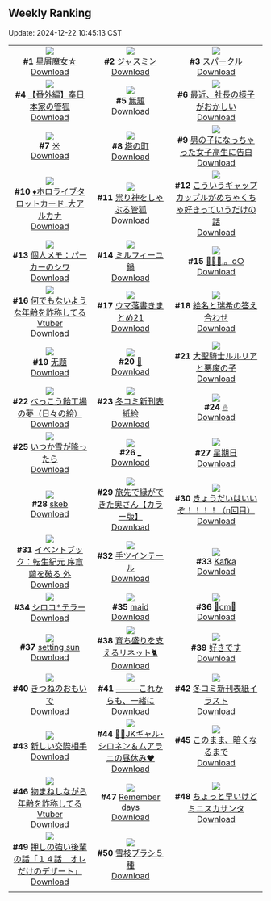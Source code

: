## Weekly Ranking
Update: 2024-12-22 10:45:13 CST

|      |      |      |
| :----: | :----: | :----: |
| ![](https://i.pixiv.re/c/240x480/img-master/img/2024/12/15/08/30/01/125200830_p0_master1200.jpg)<br>**#1** [星屑魔女☆](https://www.pixiv.net/artworks/125200830)<br>[Download](https://i.pixiv.re/img-original/img/2024/12/15/08/30/01/125200830_p0.jpg) | ![](https://i.pixiv.re/c/240x480/img-master/img/2024/12/16/00/00/19/125226377_p0_master1200.jpg)<br>**#2** [ジャスミン](https://www.pixiv.net/artworks/125226377)<br>[Download](https://i.pixiv.re/img-original/img/2024/12/16/00/00/19/125226377_p0.png) | ![](https://i.pixiv.re/c/240x480/img-master/img/2024/12/14/00/01/18/125160058_p0_master1200.jpg)<br>**#3** [スパークル](https://www.pixiv.net/artworks/125160058)<br>[Download](https://i.pixiv.re/img-original/img/2024/12/14/00/01/18/125160058_p0.png) |
| ![](https://i.pixiv.re/c/240x480/img-master/img/2024/12/15/19/50/36/125216840_p0_master1200.jpg)<br>**#4** [【番外編】奉日本家の管狐](https://www.pixiv.net/artworks/125216840)<br>[Download](https://i.pixiv.re/img-original/img/2024/12/15/19/50/36/125216840_p0.png) | ![](https://i.pixiv.re/c/240x480/img-master/img/2024/12/14/20/19/09/125184144_p0_master1200.jpg)<br>**#5** [無題](https://www.pixiv.net/artworks/125184144)<br>[Download](https://i.pixiv.re/img-original/img/2024/12/14/20/19/09/125184144_p0.jpg) | ![](https://i.pixiv.re/c/240x480/img-master/img/2024/12/14/16/34/55/125177760_p0_master1200.jpg)<br>**#6** [最近、社長の様子がおかしい](https://www.pixiv.net/artworks/125177760)<br>[Download](https://i.pixiv.re/img-original/img/2024/12/14/16/34/55/125177760_p0.jpg) |
| ![](https://i.pixiv.re/c/240x480/img-master/img/2024/12/15/01/12/54/125194559_p0_master1200.jpg)<br>**#7** [☀](https://www.pixiv.net/artworks/125194559)<br>[Download](https://i.pixiv.re/img-original/img/2024/12/15/01/12/54/125194559_p0.jpg) | ![](https://i.pixiv.re/c/240x480/img-master/img/2024/12/16/00/02/23/125226669_p0_master1200.jpg)<br>**#8** [塔の町](https://www.pixiv.net/artworks/125226669)<br>[Download](https://i.pixiv.re/img-original/img/2024/12/16/00/02/23/125226669_p0.png) | ![](https://i.pixiv.re/c/240x480/img-master/img/2024/12/15/00/01/57/125192071_p0_master1200.jpg)<br>**#9** [男の子になっちゃった女子高生に告白](https://www.pixiv.net/artworks/125192071)<br>[Download](https://i.pixiv.re/img-original/img/2024/12/15/00/01/57/125192071_p0.jpg) |
| ![](https://i.pixiv.re/c/240x480/img-master/img/2024/12/15/12/24/01/125192320_p0_master1200.jpg)<br>**#10** [♦ホロライブタロットカード_大アルカナ](https://www.pixiv.net/artworks/125192320)<br>[Download](https://i.pixiv.re/img-original/img/2024/12/15/12/24/01/125192320_p0.png) | ![](https://i.pixiv.re/c/240x480/img-master/img/2024/12/16/19/04/21/125245945_master1200.jpg)<br>**#11** [祟り神をしゃぶる管狐](https://www.pixiv.net/artworks/125245945)<br>[Download](https://www.pixiv.net/artworks/125245945) | ![](https://i.pixiv.re/c/240x480/img-master/img/2024/12/16/00/03/05/125226729_p0_master1200.jpg)<br>**#12** [こういうギャップカップルがめちゃくちゃ好きっていうだけの話](https://www.pixiv.net/artworks/125226729)<br>[Download](https://i.pixiv.re/img-original/img/2024/12/16/00/03/05/125226729_p0.jpg) |
| ![](https://i.pixiv.re/c/240x480/img-master/img/2024/12/14/07/42/57/125167728_p0_master1200.jpg)<br>**#13** [個人メモ：パーカーのシワ](https://www.pixiv.net/artworks/125167728)<br>[Download](https://i.pixiv.re/img-original/img/2024/12/14/07/42/57/125167728_p0.jpg) | ![](https://i.pixiv.re/c/240x480/img-master/img/2024/12/16/20/30/02/125248414_p0_master1200.jpg)<br>**#14** [ミルフィーユ鍋](https://www.pixiv.net/artworks/125248414)<br>[Download](https://i.pixiv.re/img-original/img/2024/12/16/20/30/02/125248414_p0.png) | ![](https://i.pixiv.re/c/240x480/img-master/img/2024/12/16/00/00/45/125226470_p0_master1200.jpg)<br>**#15** [🔹💎🦋.。o○](https://www.pixiv.net/artworks/125226470)<br>[Download](https://i.pixiv.re/img-original/img/2024/12/16/00/00/45/125226470_p0.png) |
| ![](https://i.pixiv.re/c/240x480/img-master/img/2024/12/15/21/06/50/125219599_p0_master1200.jpg)<br>**#16** [何でもないような年齢を詐称してるVtuber](https://www.pixiv.net/artworks/125219599)<br>[Download](https://i.pixiv.re/img-original/img/2024/12/15/21/06/50/125219599_p0.png) | ![](https://i.pixiv.re/c/240x480/img-master/img/2024/12/15/20/46/45/125218832_p0_master1200.jpg)<br>**#17** [ウマ落書きまとめ21](https://www.pixiv.net/artworks/125218832)<br>[Download](https://i.pixiv.re/img-original/img/2024/12/15/20/46/45/125218832_p0.jpg) | ![](https://i.pixiv.re/c/240x480/img-master/img/2024/12/15/20/51/23/125218968_p0_master1200.jpg)<br>**#18** [絵名と瑞希の答え合わせ](https://www.pixiv.net/artworks/125218968)<br>[Download](https://i.pixiv.re/img-original/img/2024/12/15/20/51/23/125218968_p0.jpg) |
| ![](https://i.pixiv.re/c/240x480/img-master/img/2024/12/15/00/00/13/125191782_p0_master1200.jpg)<br>**#19** [无题](https://www.pixiv.net/artworks/125191782)<br>[Download](https://i.pixiv.re/img-original/img/2024/12/15/00/00/13/125191782_p0.png) | ![](https://i.pixiv.re/c/240x480/img-master/img/2024/12/15/00/00/29/125191867_p0_master1200.jpg)<br>**#20** [🎵](https://www.pixiv.net/artworks/125191867)<br>[Download](https://i.pixiv.re/img-original/img/2024/12/15/00/00/29/125191867_p0.png) | ![](https://i.pixiv.re/c/240x480/img-master/img/2024/12/15/00/31/21/125193312_p0_master1200.jpg)<br>**#21** [大聖騎士ルルリアと悪魔の子](https://www.pixiv.net/artworks/125193312)<br>[Download](https://i.pixiv.re/img-original/img/2024/12/15/00/31/21/125193312_p0.jpg) |
| ![](https://i.pixiv.re/c/240x480/img-master/img/2024/12/14/07/30/03/125167586_p0_master1200.jpg)<br>**#22** [べっこう飴工場の夢（日々の絵）](https://www.pixiv.net/artworks/125167586)<br>[Download](https://i.pixiv.re/img-original/img/2024/12/14/07/30/03/125167586_p0.jpg) | ![](https://i.pixiv.re/c/240x480/img-master/img/2024/12/16/20/46/12/125248891_p0_master1200.jpg)<br>**#23** [冬コミ新刊表紙絵](https://www.pixiv.net/artworks/125248891)<br>[Download](https://i.pixiv.re/img-original/img/2024/12/16/20/46/12/125248891_p0.jpg) | ![](https://i.pixiv.re/c/240x480/img-master/img/2024/12/16/00/17/58/125227444_p0_master1200.jpg)<br>**#24** [🔥](https://www.pixiv.net/artworks/125227444)<br>[Download](https://i.pixiv.re/img-original/img/2024/12/16/00/17/58/125227444_p0.jpg) |
| ![](https://i.pixiv.re/c/240x480/img-master/img/2024/12/15/00/43/59/125193674_p0_master1200.jpg)<br>**#25** [いつか雪が降ったら](https://www.pixiv.net/artworks/125193674)<br>[Download](https://i.pixiv.re/img-original/img/2024/12/15/00/43/59/125193674_p0.jpg) | ![](https://i.pixiv.re/c/240x480/img-master/img/2024/12/14/22/08/20/125187871_p0_master1200.jpg)<br>**#26** [_](https://www.pixiv.net/artworks/125187871)<br>[Download](https://i.pixiv.re/img-original/img/2024/12/14/22/08/20/125187871_p0.jpg) | ![](https://i.pixiv.re/c/240x480/img-master/img/2024/12/15/01/03/49/125194301_p0_master1200.jpg)<br>**#27** [星期日](https://www.pixiv.net/artworks/125194301)<br>[Download](https://i.pixiv.re/img-original/img/2024/12/15/01/03/49/125194301_p0.jpg) |
| ![](https://i.pixiv.re/c/240x480/img-master/img/2024/12/15/00/23/15/125192992_p0_master1200.jpg)<br>**#28** [skeb](https://www.pixiv.net/artworks/125192992)<br>[Download](https://i.pixiv.re/img-original/img/2024/12/15/00/23/15/125192992_p0.jpg) | ![](https://i.pixiv.re/c/240x480/img-master/img/2024/12/15/00/00/51/125191928_p0_master1200.jpg)<br>**#29** [旅先で縁ができた奥さん【カラー版】](https://www.pixiv.net/artworks/125191928)<br>[Download](https://i.pixiv.re/img-original/img/2024/12/15/00/00/51/125191928_p0.jpg) | ![](https://i.pixiv.re/c/240x480/img-master/img/2024/12/15/20/34/34/125218429_p0_master1200.jpg)<br>**#30** [きょうだいはいいぞ！！！！（n回目）](https://www.pixiv.net/artworks/125218429)<br>[Download](https://i.pixiv.re/img-original/img/2024/12/15/20/34/34/125218429_p0.jpg) |
| ![](https://i.pixiv.re/c/240x480/img-master/img/2024/12/15/00/32/48/125193361_p0_master1200.jpg)<br>**#31** [イベントブック：転生紀元 序章 繭を破る 外](https://www.pixiv.net/artworks/125193361)<br>[Download](https://i.pixiv.re/img-original/img/2024/12/15/00/32/48/125193361_p0.jpg) | ![](https://i.pixiv.re/c/240x480/img-master/img/2024/12/15/21/05/46/125219564_p0_master1200.jpg)<br>**#32** [手ツインテール](https://www.pixiv.net/artworks/125219564)<br>[Download](https://i.pixiv.re/img-original/img/2024/12/15/21/05/46/125219564_p0.jpg) | ![](https://i.pixiv.re/c/240x480/img-master/img/2024/12/14/12/36/25/125172880_p0_master1200.jpg)<br>**#33** [Kafka](https://www.pixiv.net/artworks/125172880)<br>[Download](https://i.pixiv.re/img-original/img/2024/12/14/12/36/25/125172880_p0.png) |
| ![](https://i.pixiv.re/c/240x480/img-master/img/2024/12/16/23/51/16/125255207_p0_master1200.jpg)<br>**#34** [シロコ*テラー](https://www.pixiv.net/artworks/125255207)<br>[Download](https://i.pixiv.re/img-original/img/2024/12/16/23/51/16/125255207_p0.png) | ![](https://i.pixiv.re/c/240x480/img-master/img/2024/12/14/00/00/19/125159877_p0_master1200.jpg)<br>**#35** [maid](https://www.pixiv.net/artworks/125159877)<br>[Download](https://i.pixiv.re/img-original/img/2024/12/14/00/00/19/125159877_p0.jpg) | ![](https://i.pixiv.re/c/240x480/img-master/img/2024/12/15/21/17/40/125219998_p0_master1200.jpg)<br>**#36** [🌟cm🌟](https://www.pixiv.net/artworks/125219998)<br>[Download](https://i.pixiv.re/img-original/img/2024/12/15/21/17/40/125219998_p0.png) |
| ![](https://i.pixiv.re/c/240x480/img-master/img/2024/12/15/00/00/08/125191763_p0_master1200.jpg)<br>**#37** [setting sun](https://www.pixiv.net/artworks/125191763)<br>[Download](https://i.pixiv.re/img-original/img/2024/12/15/00/00/08/125191763_p0.jpg) | ![](https://i.pixiv.re/c/240x480/img-master/img/2024/12/14/19/53/33/125183260_p0_master1200.jpg)<br>**#38** [育ち盛りを支えるリネット🐈](https://www.pixiv.net/artworks/125183260)<br>[Download](https://i.pixiv.re/img-original/img/2024/12/14/19/53/33/125183260_p0.png) | ![](https://i.pixiv.re/c/240x480/img-master/img/2024/12/16/16/35/15/125242318_p0_master1200.jpg)<br>**#39** [好きです](https://www.pixiv.net/artworks/125242318)<br>[Download](https://i.pixiv.re/img-original/img/2024/12/16/16/35/15/125242318_p0.jpg) |
| ![](https://i.pixiv.re/c/240x480/img-master/img/2024/12/14/00/42/25/125161614_p0_master1200.jpg)<br>**#40** [きつねのおもいで](https://www.pixiv.net/artworks/125161614)<br>[Download](https://i.pixiv.re/img-original/img/2024/12/14/00/42/25/125161614_p0.jpg) | ![](https://i.pixiv.re/c/240x480/img-master/img/2024/12/15/18/46/14/125214857_p0_master1200.jpg)<br>**#41** [────これからも、一緒に](https://www.pixiv.net/artworks/125214857)<br>[Download](https://i.pixiv.re/img-original/img/2024/12/15/18/46/14/125214857_p0.png) | ![](https://i.pixiv.re/c/240x480/img-master/img/2024/12/15/18/00/08/125213375_p0_master1200.jpg)<br>**#42** [冬コミ新刊表紙イラスト](https://www.pixiv.net/artworks/125213375)<br>[Download](https://i.pixiv.re/img-original/img/2024/12/15/18/00/08/125213375_p0.jpg) |
| ![](https://i.pixiv.re/c/240x480/img-master/img/2024/12/15/00/17/50/125192815_p0_master1200.jpg)<br>**#43** [新しい交際相手](https://www.pixiv.net/artworks/125192815)<br>[Download](https://i.pixiv.re/img-original/img/2024/12/15/00/17/50/125192815_p0.jpg) | ![](https://i.pixiv.re/c/240x480/img-master/img/2024/12/15/00/00/59/125191948_p0_master1200.jpg)<br>**#44** [🦭🐆JKギャル･シロネン＆ムアラニの昼休み♥](https://www.pixiv.net/artworks/125191948)<br>[Download](https://i.pixiv.re/img-original/img/2024/12/15/00/00/59/125191948_p0.jpg) | ![](https://i.pixiv.re/c/240x480/img-master/img/2024/12/15/00/40/27/125193587_p0_master1200.jpg)<br>**#45** [このまま、暗くなるまで](https://www.pixiv.net/artworks/125193587)<br>[Download](https://i.pixiv.re/img-original/img/2024/12/15/00/40/27/125193587_p0.jpg) |
| ![](https://i.pixiv.re/c/240x480/img-master/img/2024/12/14/21/11/16/125185911_p0_master1200.jpg)<br>**#46** [物まねしながら年齢を詐称してるVtuber](https://www.pixiv.net/artworks/125185911)<br>[Download](https://i.pixiv.re/img-original/img/2024/12/14/21/11/16/125185911_p0.png) | ![](https://i.pixiv.re/c/240x480/img-master/img/2024/12/16/00/02/52/125226709_p0_master1200.jpg)<br>**#47** [Remember days](https://www.pixiv.net/artworks/125226709)<br>[Download](https://i.pixiv.re/img-original/img/2024/12/16/00/02/52/125226709_p0.png) | ![](https://i.pixiv.re/c/240x480/img-master/img/2024/12/15/23/15/26/125224500_p0_master1200.jpg)<br>**#48** [ちょっと早いけどミニスカサンタ](https://www.pixiv.net/artworks/125224500)<br>[Download](https://i.pixiv.re/img-original/img/2024/12/15/23/15/26/125224500_p0.png) |
| ![](https://i.pixiv.re/c/240x480/img-master/img/2024/12/14/00/04/04/125160306_p0_master1200.jpg)<br>**#49** [押しの強い後輩の話「１４話　オレだけのデザート」](https://www.pixiv.net/artworks/125160306)<br>[Download](https://i.pixiv.re/img-original/img/2024/12/14/00/04/04/125160306_p0.jpg) | ![](https://i.pixiv.re/c/240x480/img-master/img/2024/12/15/06/19/23/125199120_p0_master1200.jpg)<br>**#50** [雪枝ブラシ５種](https://www.pixiv.net/artworks/125199120)<br>[Download](https://i.pixiv.re/img-original/img/2024/12/15/06/19/23/125199120_p0.jpg) |
|      |

